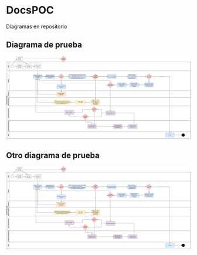 # DocsPOC
Diagramas en repositorio

## Diagrama de prueba
![Texto alternativo](/src/img/Salud%20SAC%20Login.png)


## Otro diagrama de prueba
![Texto alternativo](/src/img/Salud%20SAC%20Login.png)